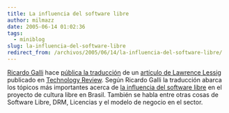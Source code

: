 ```yaml
---
title: La influencia del software libre
author: milmazz
date: 2005-06-14 01:02:36
tags:
  - miniblog
slug: la-influencia-del-software-libre
redirect_from: /archivos/2005/06/14/la-influencia-del-software-libre/
---
```


[Ricardo Galli](http://mnm.uib.es/gallir/) hace [pública la traducción](http://mnm.uib.es/gallir/posts/2005/06/13/321/) de un [artículo de Lawrence Lessig](http://www.technologyreview.com/article/05/06/issue/feature_people.asp) publicado en [Technology Review](http://www.technologyreview.com). Según Ricardo Galli la traducción abarca los tópicos más importantes acerca de [la influencia del software libre](http://mnm.uib.es/gallir/posts/2005/06/13/321/) en el proyecto de cultura libre en Brasil. También se habla entre otras cosas de Software Libre, DRM, Licencias y el modelo de negocio en el sector.
